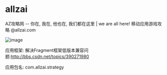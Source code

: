 allzai
======

AZ攻略网 -- 你在, 我在, 他也在, 我们都在这里 | we are all here! 移动应用游戏攻略 @allzai.com


![image](https://raw.github.com/huntun/allzai/master/doc/%E5%B9%B3%E5%8F%B0/AZ%E5%B9%B3%E5%8F%B0%E7%B3%BB%E7%BB%9F%E6%9E%B6%E6%9E%84.jpg)


应用框架: 解决Fragment框架低版本兼容问题:http://bbs.csdn.net/topics/390271980

应用包名: com.allzai.strategy
